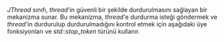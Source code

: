 _JThread_ sınıfı, _thread_'in güvenli bir şekilde durdurulmasını sağlayan bir mekanizma sunar. Bu mekanizma, _thread_'e durdurma isteği göndermek ve _thread_'in durdurulup durdurulmadığını kontrol etmek için aşağıdaki üye fonksiyonları ve _std::stop_token_ türünü kullanır.

<!---
Üye Fonksiyonlar
1. get_stop_source
Tanım: std::stop_source get_stop_source() noexcept;

Ne İşe Yarar: std::jthread nesnesine bağlı bir std::stop_source nesnesini döndürür. std::stop_source, durdurma isteği göndermek için kullanılan bir nesnedir. 
Bu nesne, iş parçacığının çalışmasını durdurmak isteyen başka bir kod parçası (örneğin ana iş parçacığı) tarafından kullanılabilir.

Kullanım Amacı: Ana iş parçacığı veya başka bir kontrol mekanizması, std::jthread nesnesinin çalışmasını durdurmak istediğinde, bu fonksiyonla std::stop_source nesnesine erişir ve durdurma isteği gönderir.

2. get_stop_token
Tanım: std::stop_token get_stop_token() const noexcept;

Ne İşe Yarar: std::jthread nesnesine bağlı bir std::stop_token nesnesini döndürür. std::stop_token, iş parçacığı tarafından durdurma isteğinin gelip gelmediğini kontrol etmek için kullanılır.

Kullanım Amacı: İş parçacığı, bu fonksiyonla elde edilen std::stop_token nesnesini kullanarak durdurma isteğini sorgulayabilir ve buna göre davranabilir (örneğin, bir döngüden çıkabilir).

3. request_stop
Tanım: bool request_stop() noexcept;

Ne İşe Yarar: std::jthread nesnesine bağlı std::stop_source üzerinden durdurma isteği gönderir. Eğer durdurma isteği daha önce gönderilmemişse true, aksi takdirde false döner.

Kullanım Amacı: İş parçacığının çalışmasını durdurmak isteyen kod, bu fonksiyonu çağırır. Durdurma isteği gönderildiğinde, iş parçacığı bunu std::stop_token üzerinden algılayabilir ve sonlanma işlemini gerçekleştirebilir.

std::stop_token Türü
Tanım: std::stop_token, durdurma isteğinin durumunu kontrol etmek için kullanılan bir türdür. std::stop_source nesnesinden türetilen bu token, iş parçacığının durdurma isteğine yanıt vermesini sağlar.

Kullanım: 
stop_requested() üye fonksiyonu ile durdurma isteğinin gelip gelmediği kontrol edilir (bool döner).

std::stop_callback ile, durdurma isteği geldiğinde çağrılacak bir geri çağırma (callback) fonksiyonu kaydedilebilir.

--->
